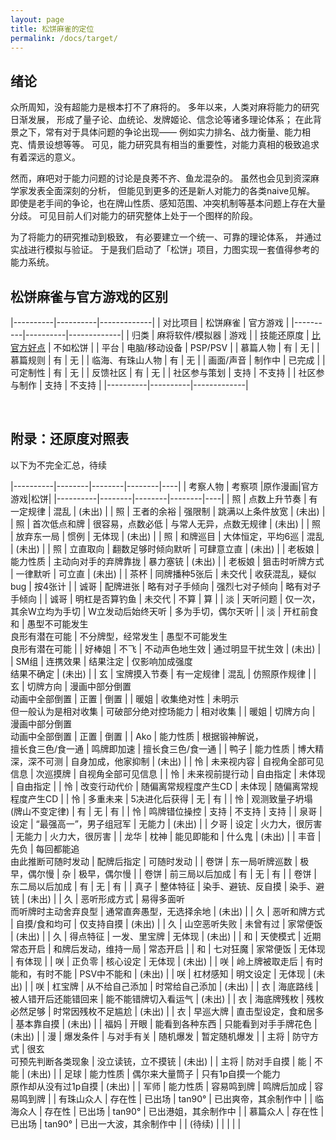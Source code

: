 ```yaml
---
layout: page
title: 松饼麻雀的定位
permalink: /docs/target/
---
```


## 绪论

众所周知，没有超能力是根本打不了麻将的。
多年以来，人类对麻将能力的研究日渐发展，
形成了量子论、血统论、发牌姬论、信念论等诸多理论体系；
在此背景之下，常有对于具体问题的争论出现——
例如实力排名、战力衡量、能力相克、情景设想等等。
可见，能力研究具有相当的重要性，对能力真相的极致追求有着深远的意义。

然而，麻吧对于能力问题的讨论是良莠不齐、鱼龙混杂的。
虽然也会见到资深麻学家发表全面深刻的分析，
但能见到更多的还是新人对能力的各类naive见解。
即使是老手间的争论，也在牌山性质、感知范围、冲突机制等基本问题上存在大量分歧。
可见目前人们对能力的研究整体上处于一个图样的阶段。

为了将能力的研究推动到极致，
有必要建立一个统一、可靠的理论体系，
并通过实战进行模拟与验证。
于是我们启动了「松饼」项目，力图实现一套值得参考的能力系统。

## 松饼麻雀与官方游戏的区别

<style>
table {
    border-collapse: collapse;
}

table, th, td {
    border: 1px solid black;
}

th, td {
    padding-left: 10px;
    padding-right: 10px;
}
</style>

|----------|----------|-------------|
| 对比项目 | 松饼麻雀 | 官方游戏 |
|----------|----------|-------------|
| 归类 | 麻将软件/模拟器 | 游戏 |
| 技能还原度 | [比官方好点](#diff) | 不如松饼 |
| 平台 | 电脑/移动设备 | PSP/PSV |
| 慕篇人物 | 有 | 无 |
| 慕篇规则 | 有 | 无 |
| 临海、有珠山人物 | 有 | 无 |
| 画面/声音 | 制作中 | 已完成 |
| 可定制性 | 有 | 无 |
| 反馈社区 | 有 | 无 |
| 社区参与策划 | 支持 | 不支持 |
| 社区参与制作 | 支持 | 不支持 |
|----------|----------|-------------|

<br />

## <a name="diff"></a>附录：还原度对照表

以下为不完全汇总，待续

|----------|--------|--------|--------|----|
| 考察人物 | 考察项 |原作漫画|官方游戏|松饼|
|----------|--------|--------|--------|----|
| 照   | 点数上升节奏 | 有一定规律 | 混乱 | (未出) |
| 照   | 王者的余裕 | 强限制 | 跳满以上条件放宽 | (未出) |
| 照   | 首次低点和牌 | 很容易，点数必低 | 与常人无异，点数无规律 | (未出) |
| 照   | 放弃东一局 | 惯例 | 无体现 | (未出) |
| 照   | 和牌巡目 | 大体恒定，平均6巡 | 混乱 | (未出) |
| 照   | 立直取向 | 翻数足够时倾向默听 | 可肆意立直 | (未出) |
| 老板娘 | 能力性质 | 主动向对手的弃牌靠拢 | 暴力塞铳 | (未出) |
| 老板娘 | 狙击时听牌方式 | 一律默听 | 可立直 | (未出) |
| 茶杯 | 同牌播种5张后 | 未交代 | 收获混乱，疑似bug | 按4张计 |
| 诚哥 | 配牌进张 | 略有对子手倾向 | 强烈七对子倾向 | 略有对子手倾向 |
| 诚哥 | 明杠是否算钓鱼 | 未交代 | 不算 | 算 |
| 淡   | 天听问题 | 仅一次，其余W立均为手切 | W立发动后始终天听 | 多为手切，偶尔天听 |
| 淡   | 开杠前食和 | 愚型不可能发生<br />良形有潜在可能 | 不分牌型，经常发生 | 愚型不可能发生<br />良形有潜在可能 |
| 好棒姐 | 不飞 | 不动声色地生效 | 通过明显干扰生效 | (未出) |
| SM组 | 连携效果 | 结果注定 | 仅影响加成强度<br />结果不确定 | (未出) |
| 玄 | 宝牌摸入节奏 | 有一定规律 | 混乱 | 仿照原作规律 |
| 玄 | 切牌方向 | 漫画中部分倒置<br />动画中全部倒置 | 正置 | 倒置 |
| 暖姐 | 收集绝对性 | 未明示<br />但一般认为是相对收集 | 可破部分绝对控场能力 | 相对收集 |
| 暖姐 | 切牌方向 | 漫画中部分倒置<br />动画中全部倒置 | 正置 | 倒置 |
| Ako | 能力性质 | 根据锻神解说，<br />擅长食三色/食一通 | 鸣牌即加速 | 擅长食三色/食一通 |
| 鸭子 | 能力性质 | 博大精深，深不可测 | 自身加成，他家抑制 | (未出) |
| 怜 | 未来视内容 | 自视角全部可见信息 | 次巡摸牌 | 自视角全部可见信息 |
| 怜 | 未来视前提行动 | 自由指定 | 未体现 | 自由指定 |
| 怜 | 改变行动代价 | 随偏离常规程度产生CD | 未体现 | 随偏离常规程度产生CD |
| 怜 | 多重未来 | 5决进化后获得 | 无 | 有 |
| 怜 | 观测致量子坍塌<br />(牌山不变定律) | 有 | 无 | 有 |
| 怜 | 鸣牌错位操控 | 支持 | 不支持 | 支持 |
| 泉哥 | 设定 | “最强高一”，男子组冠军 | 无能力 | (未出) |
| 夕哥 | 设定 | 火力大，很厉害 | 无能力 | 火力大，很厉害 |
| 龙华 | 枕神 | 能见即能和 | 什么鬼 | (未出) |
| 丰音 | 先负 | 每回都能追<br />由此推断可随时发动 | 配牌后指定 | 可随时发动 |
| 卷饼 | 东一局听牌巡数 | 极早，偶尔慢 | 杂 | 极早，偶尔慢 |
| 卷饼 | 前三局以后加成 | 有 | 无 | 有 |
| 卷饼 | 东二局以后加成 | 有 | 无 | 有 |
| 真子 | 整体特征 | 染手、避铳、反自摸 | 染手、避铳 | (未出) |
| 久   | 恶听形成方式 | 易得多面听<br />而听牌时主动舍弃良型 | 通常直奔愚型，无选择余地 | (未出) |
| 久   | 恶听和牌方式 | 自摸/食和均可 | 仅支持自摸 | (未出) |
| 久   | 山空恶听失败 | 未曾有过 | 家常便饭 | (未出) |
| 久   | 得点特征 | 一发、里宝牌 | 无体现 | (未出) |
| 和   | 天使模式 | 近期常态开启 | 和牌后发动，维持一局 | 常态开启 |
| 和   | 七对狂魔 | 家常便饭 | 无体现 | 有体现 |
| 咲   | 正负零 | 核心设定 | 无体现 | (未出) |
| 咲   | 岭上牌被取走后 | 有时能和，有时不能 | PSV中不能和 | (未出) |
| 咲   | 杠材感知 | 明文设定 | 无体现 | (未出) |
| 咲   | 杠宝牌 | 从不给自己添加 | 时常给自己添加 | (未出) |
| 衣   | 海底路线 | 被人错开后还能错回来 | 能不能错牌切入看运气 | (未出) |
| 衣   | 海底牌残枚 | 残枚必然足够 | 时常因残枚不足尴尬 | (未出) |
| 衣   | 早巡大牌 | 直击型设定，食和居多 | 基本靠自摸 | (未出) |
| 福妈 | 开眼 | 能看到各种东西 | 只能看到对手手牌花色 | (未出) |
| 漫   | 爆发条件 | 与对手有关 | 随机爆发 | 暂定随机爆发 |
| 主将 | 防守方式 | 很玄<br />可预先判断各类现象 | 没立读铳，立不摸铳 | (未出) |
| 主将 | 防对手自摸 | 能 | 不能 | (未出) |
| 足球 | 能力性质 | 偶尔来大量筒子 | 只有1p自摸一个能力<br />原作却从没有过1p自摸 | (未出) |
| 军师 | 能力性质 | 容易鸣到牌 | 鸣牌后加成 | 容易鸣到牌 |
| 有珠山众人 | 存在性 | 已出场 | tan90° | 已出爽帝，其余制作中 |
| 临海众人 | 存在性 | 已出场 | tan90° | 已出港姐，其余制作中 |
| 慕篇众人 | 存在性 | 已出场 | tan90° | 已出一大波，其余制作中 |
| (待续) | | | | |


